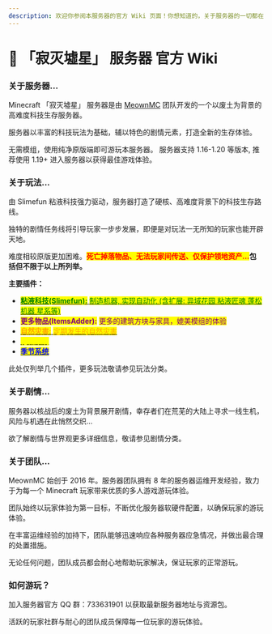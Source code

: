 ```yaml
---
description: 欢迎你参阅本服务器的官方 Wiki 页面！你想知道的，关于服务器的一切都在这里。
---
```


# 🤗 「寂灭墟星」  服务器 官方 Wiki

### 关于服务器...

Minecraft 「寂灭墟星」  服务器是由 [MeownMC](https://meown.top) 团队开发的一个以废土为背景的高难度科技生存服务器。

服务器以丰富的科技玩法为基础，辅以特色的剧情元素，打造全新的生存体验。

无需模组，使用纯净原版端即可游玩本服务器。 服务器支持 1.16-1.20 等版本, 推荐使用 1.19+ 进入服务器以获得最佳游戏体验。

### 关于玩法...

由 Slimefun 粘液科技强力驱动，服务器打造了硬核、高难度背景下的科技生存路线。

独特的剧情任务线将引导玩家一步步发展，即便是对玩法一无所知的玩家也能开辟天地。

难度相较原版更加困难。<mark style="color:red;">**死亡掉落物品、无法玩家间传送、仅保护领地资产...**</mark>**包括但不限于以上所列举。**

**主要插件：**

* [<mark style="color:green;">**粘液科技(Slimefun):**</mark> <mark style="color:green;"></mark><mark style="color:green;">制造机器, 实现自动化 (含扩展: 异域花园 粘液匠魂 蓬松机器 星系等)</mark>](wan-fa/nian-ye-ke-ji.md)
* <mark style="color:purple;">**更多物品(ItemsAdder):**</mark> <mark style="color:purple;"></mark><mark style="color:purple;">更多的建筑方块与家具，媲美模组的体验</mark>
* [<mark style="color:orange;">**自然灾害:**</mark> <mark style="color:orange;"></mark><mark style="color:orange;">定期发生的自然灾害</mark>](wan-fa/zi-ran-zai-nan.md)
* [<mark style="color:yellow;">**枪械系统**</mark>](wan-fa/qiang-xie-xi-tong.md)
* [<mark style="color:blue;">**季节系统**</mark>](wan-fa/ji-jie-xi-tong.md)

此处仅列举几个插件，更多玩法敬请参见玩法分类。

### 关于剧情...

服务器以核战后的废土为背景展开剧情，幸存者们在荒芜的大陆上寻求一线生机，风险与机遇在此悄然交织...

欲了解剧情与世界观更多详细信息，敬请参见剧情分类。

### 关于团队...

MeownMC 始创于 2016 年。服务器团队拥有 8 年的服务器运维开发经验，致力于为每一个 Minecraft 玩家带来优质的多人游戏游玩体验。

团队始终以玩家体验为第一目标，不断优化服务器软硬件配置，以确保玩家的游玩体验。

在丰富运维经验的加持下，团队能够迅速响应各种服务器应急情况，并做出最合理的处置措施。

无论任何问题，团队成员都会耐心地帮助玩家解决，保证玩家的正常游玩。

### 如何游玩？

加入服务器官方 QQ 群：733631901 以获取最新服务器地址与资源包。

活跃的玩家社群与耐心的团队成员保障每一位玩家的游玩体验。
